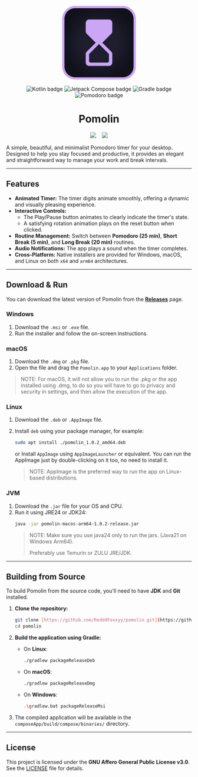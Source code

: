 <p align="center">
  <img src="gitAssets/Pomolin.svg" alt="Pomolin app icon" width="200"/>
</p>



<p align="center">
  <img src="https://img.shields.io/badge/Kotlin-2.2.0-7F52FF.svg?style=for-the-badge&logo=kotlin" alt="Kotlin badge"/>
  <img src="https://img.shields.io/badge/Jetpack%20Compose-1.8.2-4285F4.svg?style=for-the-badge&logo=jetpackcompose" alt="Jetpack Compose badge"/>
  <img src="https://img.shields.io/badge/Gradle-8.14.3-02303A.svg?style=for-the-badge&logo=gradle" alt="Gradle badge"/>
  <img src="https://img.shields.io/badge/pomodoro-technique-ff4500.svg?style=for-the-badge" alt="Pomodoro badge"/>
</p>

<h1 align="center">Pomolin</h1>

<p align="center">
  <img src="gitAssets/pomolin.avif" width="45%" />
  &nbsp;&nbsp;
  <img src="gitAssets/pomolin.webp" width="45%" />
</p>

A simple, beautiful, and minimalist Pomodoro timer for your desktop. Designed to help you stay
focused and productive, it provides an elegant and straightforward way to manage your work and break
intervals.

***

## Features

* **Animated Timer:** The timer digits animate smoothly, offering a dynamic and visually
  pleasing experience.
* **Interactive Controls:**
	* The Play/Pause button animates to clearly indicate the timer's state.
	* A satisfying rotation animation plays on the reset button when clicked.
* **Routine Management:** Switch between **Pomodoro (25 min)**, **Short Break (5
  min)**, and **Long Break (20 min)** routines.
* **Audio Notifications:** The app plays a sound when the timer completes.
* **Cross-Platform:** Native installers are provided for Windows, macOS, and Linux on
  both `x64` and `arm64` architectures.

***

## Download & Run

You can download the latest version of Pomolin from the
**[Releases](https://github.com/RedddFoxxyy/pomolin/releases)** page.

### Windows

1. Download the `.msi` or `.exe` file.
2. Run the installer and follow the on-screen instructions.

### macOS

1. Download the `.dmg` or `.pkg` file.
2. Open the file and drag the `Pomolin.app` to your `Applications` folder.

> NOTE: For macOS, it will not allow you to run the .pkg or the app installed using .dmg, to do so
> you will have to go
> to privacy and security in settings, and then allow the execution of the app.

### Linux

1. Download the `.deb` or `.AppImage` file.
2. Install `deb` using your package manager, for example:
   ```bash
   sudo apt install ./pomolin_1.0.2_amd64.deb
   ```
   or Install `AppImage` using `AppImageLauncher` or equivalent. You can run the AppImage just by
   double-clicking on it
   too, no need to install it.

   > NOTE: AppImage is the preferred way to run the app on Linux-based distributions.

### JVM

1. Download the `.jar` file for your OS and CPU.
2. Run it using JRE24 or JDK24:
   ```bash
   java -jar pomolin-macos-arm64-1.0.2-release.jar 
   ```
   > NOTE: Make sure you use java24 only to run the jars. (Java21 on Windows Arm64).
   >
   > Preferably use Temurin or ZULU JRE/JDK.

***

## Building from Source

To build Pomolin from the source code, you'll need to have **JDK** and **Git** installed.

1. **Clone the repository:**
   ```bash
   git clone [https://github.com/RedddFoxxyy/pomolin.git](https://github.com/RedddFoxxyy/pomolin.git)
   cd pomolin
   ```

2. **Build the application using Gradle:**

	* On **Linux**:
	    ```bash
		./gradlew packageReleaseDeb
		```
	* On **macOS**:
	    ```bash
		./gradlew packageReleaseDmg
		```
	* On **Windows**:
	    ```bash
		.\gradlew.bat packageReleaseMsi
		```

3. The compiled application will be available in the `composeApp/build/compose/binaries/` directory.

***

## License

This project is licensed under the **GNU Affero General Public License v3.0**. See
the [LICENSE](LICENSE) file for details.